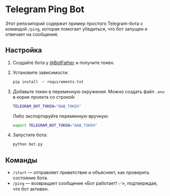 # Telegram Ping Bot

Этот репозиторий содержит пример простого Telegram-бота с командой `/ping`,
которая помогает убедиться, что бот запущен и отвечает на сообщения.

## Настройка

1. Создайте бота у [@BotFather](https://t.me/BotFather) и получите токен.
2. Установите зависимости:

   ```bash
   pip install -r requirements.txt
   ```

3. Добавьте токен в переменную окружения. Можно создать файл `.env` в корне
   проекта со строкой:

   ```bash
   TELEGRAM_BOT_TOKEN="ВАШ_ТОКЕН"
   ```

   Либо экспортируйте переменную вручную:

   ```bash
   export TELEGRAM_BOT_TOKEN="ВАШ_ТОКЕН"
   ```

4. Запустите бота:

   ```bash
   python bot.py
   ```

## Команды

- `/start` — отправляет приветствие и объясняет, как проверить состояние бота.
- `/ping` — возвращает сообщение «Бот работает! ✅», подтверждая, что бот активен.

